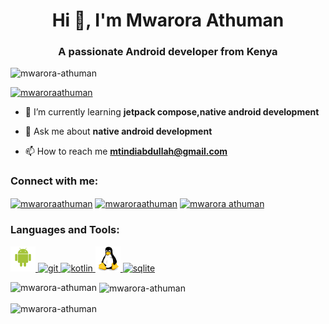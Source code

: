 <h1 align="center">Hi 👋, I'm Mwarora Athuman</h1>
<h3 align="center">A passionate Android developer from Kenya</h3>

<p align="left"> <img src="https://komarev.com/ghpvc/?username=mwarora-athuman&label=Profile%20views&color=0e75b6&style=flat" alt="mwarora-athuman" /> </p>

<p align="left"> <a href="https://twitter.com/mwaroraathuman" target="blank"><img src="https://img.shields.io/twitter/follow/mwaroraathuman?logo=twitter&style=for-the-badge" alt="mwaroraathuman" /></a> </p>

- 🌱 I’m currently learning **jetpack compose,native android development**

- 💬 Ask me about **native android development**

- 📫 How to reach me **mtindiabdullah@gmail.com**

<h3 align="left">Connect with me:</h3>
<p align="left">
<a href="https://dev.to/mwaroraathuman" target="blank"><img align="center" src="https://raw.githubusercontent.com/rahuldkjain/github-profile-readme-generator/master/src/images/icons/Social/devto.svg" alt="mwaroraathuman" height="30" width="40" /></a>
<a href="https://twitter.com/mwaroraathuman" target="blank"><img align="center" src="https://raw.githubusercontent.com/rahuldkjain/github-profile-readme-generator/master/src/images/icons/Social/twitter.svg" alt="mwaroraathuman" height="30" width="40" /></a>
<a href="https://linkedin.com/in/mwarora athuman" target="blank"><img align="center" src="https://raw.githubusercontent.com/rahuldkjain/github-profile-readme-generator/master/src/images/icons/Social/linked-in-alt.svg" alt="mwarora athuman" height="30" width="40" /></a>
</p>

<h3 align="left">Languages and Tools:</h3>
<p align="left"> <a href="https://developer.android.com" target="_blank" rel="noreferrer"> <img src="https://raw.githubusercontent.com/devicons/devicon/master/icons/android/android-original-wordmark.svg" alt="android" width="40" height="40"/> </a> <a href="https://git-scm.com/" target="_blank" rel="noreferrer"> <img src="https://www.vectorlogo.zone/logos/git-scm/git-scm-icon.svg" alt="git" width="40" height="40"/> </a> <a href="https://kotlinlang.org" target="_blank" rel="noreferrer"> <img src="https://www.vectorlogo.zone/logos/kotlinlang/kotlinlang-icon.svg" alt="kotlin" width="40" height="40"/> </a> <a href="https://www.linux.org/" target="_blank" rel="noreferrer"> <img src="https://raw.githubusercontent.com/devicons/devicon/master/icons/linux/linux-original.svg" alt="linux" width="40" height="40"/> </a> <a href="https://www.sqlite.org/" target="_blank" rel="noreferrer"> <img src="https://www.vectorlogo.zone/logos/sqlite/sqlite-icon.svg" alt="sqlite" width="40" height="40"/> </a> </p>

<p><img align="left" src="https://github-readme-stats.vercel.app/api/top-langs?username=mwarora-athuman&show_icons=true&locale=en&layout=compact" alt="mwarora-athuman" /></p>

<p>&nbsp;<img align="center" src="https://github-readme-stats.vercel.app/api?username=mwarora-athuman&show_icons=true&locale=en" alt="mwarora-athuman" /></p>

<p><img align="center" src="https://github-readme-streak-stats.herokuapp.com/?user=mwarora-athuman&" alt="mwarora-athuman" /></p>

<!---
AthumanM/AthumanM is a ✨ special ✨ repository because its `README.md` (this file) appears on your GitHub profile.
You can click the Preview link to take a look at your changes.
--->
